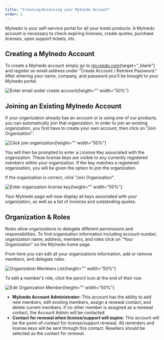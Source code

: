 ```yaml
---
title: "Creating/Accessing your MyInedo Account"
order: 2
---
```


MyInedo is your self-service portal for all your Inedo products. A MyInedo account is necessary to check expiring licenses, create quotes, purchase licenses, open support tickets, etc. 

## Creating a MyInedo Account
To create a MyInedo account simply go to [my.inedo.com](https://my.inedo.com/){target="_blank"} and register an email address under "Create Account / Retrieve Password." After entering your name, company, and password you'll be brought to your MyInedo portal.

![Enter email under create account](/resources/docs/myinedo-myinedoaccount-createaccount.png){height="" width="50%"}

## Joining an Existing MyInedo Account
If your organization already has an account or is using one of our products, you can automatically join that organization. In order to join an existing organization, you first have to create your own account, then click on "Join Organization".

![Click join organization](/resources/docs/myinedo-myinedoaccount-joinorganization.png){height="" width="50%"}

You will then be prompted to enter a License Key associated with the organization. These license keys are visible to any currently registered members within your organization. If the key matches a registered organization, you will be given the option to join the organization.

If the organization is correct, click "Join Organization".

![Enter organization license key](/resources/docs/myinedo-myinedoaccount-joinorganizationlicensekey.png){height="" width="50%"}

Your MyInedo page will now display all keys associated with your organization, as well as a list of invoices and outstanding quotes. 

## Organization & Roles
Roles allow organizations to delegate different permissions and responsibilities. To find organization information including account number, organization name, address, members, and roles click on "Your Organization" on the MyInedo home page. 

From here you can edit all your organizations information, add or remove members, and delegate roles. 

![Organization Members List](/resources/docs/myinedo-accounts-organizationdetails.png){height="" width="50%"}

To edit a member's role, click the pencil icon at the end of their row. 

![Edit Organization Member](/resources/docs/myinedo-accounts-editmember.png){height="" width="50%"}

* **MyInedo Account Administrator:** This account has the ability to add new members, edit existing members, assign a renewal contact, and delete current members. If no other member is assigned as a renewal contact, the Account Admin will be contacted. 
* **Contact for renewal when license/support will expire:** This account will be the point-of-contact for license/support renewal. All reminders and license keys will be sent through this contact. Resellers should be selected as the contact for renewal. 
